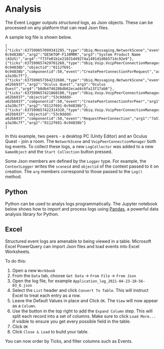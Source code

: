 # Analysis

The Event Logger outputs *structured* logs, as Json objects. These can be processed on any platform that can read Json files.

A sample log file is shown below.

```
[
{"ticks":637599657099341295,"type":"Ubiq.Messaging.NetworkScene","event":"Awake","arg1":"0112f691-0c94838b","arg2":"DESKTOP-F1J0MRR","arg3":"System Product Name (ASUS)","arg4":"f73fe01b1e21031d49274a1491d1d6b5714c92e9"},
{"ticks":637599657429701260,"type":"Ubiq.Voip.VoipPeerConnectionManager","sceneid":"0112f691-0c94838b","objectid":"0112f691-0c94838b","componentid":50,"event":"CreatePeerConnectionForRequest","arg1":"7a577253-a3a38c7f"},
{"ticks":637599657364232680,"type":"Ubiq.Messaging.NetworkScene","event":"Awake","arg1":"53c9dddd-a62bb937","arg2":"Oculus Quest","arg3":"Oculus Quest","arg4":"b8db4746286db62ecad4c6fa13f17ab6"},
{"ticks":637599657421868190,"type":"Ubiq.Voip.VoipPeerConnectionManager","sceneid":"53c9dddd-a62bb937","objectid":"53c9dddd-a62bb937","componentid":50,"event":"CreatePeerConnectionForPeer","arg1":"7a577253-a3a38c7f","arg2":"0112f691-0c94838b"},
{"ticks":637599657422314320,"type":"Ubiq.Voip.VoipPeerConnectionManager","sceneid":"53c9dddd-a62bb937","objectid":"53c9dddd-a62bb937","componentid":50,"event":"RequestPeerConnection","arg1":"7a577253-a3a38c7f","arg2":"0112f691-0c94838b"}
]
```

In this example, two peers - a desktop PC (Unity Editor) and an Oculus Quest - join a room. The `NetworkScene` and `VoipPeerConnectionManager` both log events. To collect these logs, a new `LogCollector` was added to a new `GameObject` and the `Start Collection` button pressed.

Some Json members are defined by the `Logger` type. For example, the `ContextLogger` writes the `sceneid` and `objectid` of the context passed to it on creation. The `arg` members correspond to those passed to the `Log()` method.

## Python

Python can be used to analys logs programmatically. The Jupyter notebook below shows how to import and process logs using [Pandas](https://pandas.pydata.org/), a powerful data analysis library for Python.







## Excel

Structured event logs are amenable to being viewed in a table. Microsoft Excel PowerQuery can import Json files and load events into Excel Worksheets.

To do this:

1. Open a new `Workbook`
2. From the `Data` tab, choose `Get Data` -> `From File` -> `From Json`
3. Open the log file, for example `Application_log_2021-04-23-10-56-03_0.json`
4. Select the `List` header and click `Convert To Table`. This will instruct Excel to treat each entry as a row.
5. Leave the Default Values in place and Click `OK`. The `View` will now appear as a `Column`.
6. Use the button in the top right to add the `Expand Column` step. This will split each record into a set of columns. Make sure to click `Load More...` if visible to ensure you get every possible field in the table.
7. Click `OK`
8. Click `Close & Load` to build your table.

You can now order by Ticks, and filter columns such as Events.

